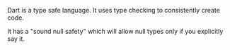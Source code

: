 Dart is a type safe language. It uses type checking to consistently create code.

It has a "sound null safety" which will allow null types only if you explicitly say it. 